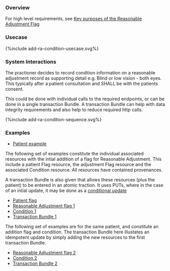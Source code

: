 ### Overview

For high level requirements, see  [Key purposes of the Reasonable Adjustment Flag](index.html#ra-key-purposes) 

### Usecase

<div style="text-align: left;">

  {%include add-ra-condition-usecase.svg%}

</div>

### System Interactions

The practioner decides to record condition information on a reasonable adjustment record as supporting detail e.g.  Blind or low vision - both eyes. This typically after a patient consultation and SHALL be with the patients consent.

This could be done with individual calls to the required endpoints, or can be done in a single transaction Bundle.  A transaction Bundle can help with data integrity requirements and also help to reduce required http calls.

<div style="text-align: left;">
  {%include add-ra-condition-sequence.svg%}
</div>

### Examples

* [Patient example](Patient-PatientExample1.html)

The following set of examples constitute the individual associated resources with the intial addition of a flag for Reasonable Adjustment.  This include a patient Flag resource, the adjustment Flag resource and the associated Condition resource.  All resources have contained provenances.

A transaction Bundle is also given that allows these resources (plus the patient) to be entered in an atomic traction.  It uses PUTs, where in the case of an intial update, it may be done as a [conditional update](https://www.hl7.org/fhir/http.html#cond-update)

* [Patient flag](Flag-RAPatientFlagExample1.html)
* [Reasonable Adjustment flag 1](Flag-RAFlagExample1.html)
* [Condition 1](Condition-RAConditionExample1.html)
* [Transaction Bundle 1](Bundle-AddRARecordTransactionExample1.html)

The following set of examples are for the same patient, and constitute an addition flag and condition.  The transaction Bundle here illustates an idempotent update by simply adding the new resources to the first transaction Bundle.

* [Reasonable Adjustment flag 2](Flag-RAFlagExample2.html)
* [Condition 2](Condition-RAConditionExample2.html)
* [Transaction Bundle 2](Bundle-AddRARecordTransactionExample2.html)

